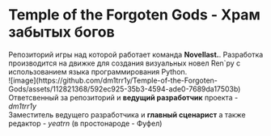 <h1>Temple of the Forgoten Gods - Храм забытых богов</h1>
Репозиторий игры над которой работает команда <b>Novellast.</b>. Разработка производится на движке для создания визуальных новел Ren`py с использованием языка программирования Python. 
<br>![image](https://github.com/dm1trr1y/Temple-of-the-Forgoten-Gods/assets/112821368/592ec925-35b3-4594-ade0-7689da17503b)
<br>Ответсвенный за репозиторий и <b>ведущий разработчик</b> проекта - <i>dm1trr1y</i>
<br>Заместитель ведущего разработчика и <b>главный сценарист</b> а также редактор - <i>yeatrn</i> (в простонароде - Фуфел)
